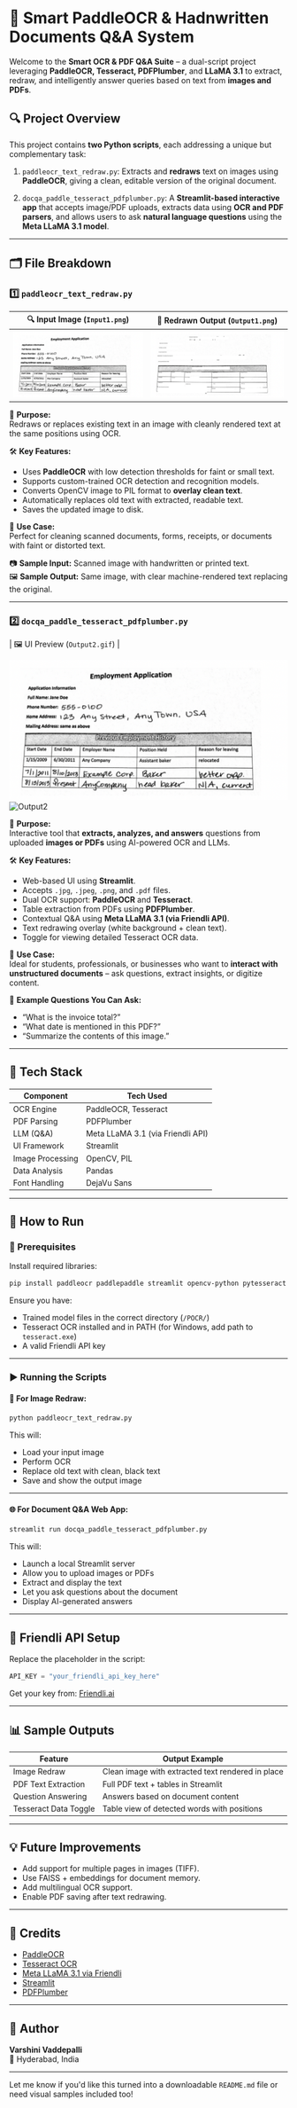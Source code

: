 # 🧠 Smart PaddleOCR & Hadnwritten Documents Q&A System

Welcome to the **Smart OCR & PDF Q&A Suite** – a dual-script project leveraging **PaddleOCR, Tesseract, PDFPlumber**, and **LLaMA 3.1** to extract, redraw, and intelligently answer queries based on text from **images and PDFs**.

## 🔍 Project Overview

This project contains **two Python scripts**, each addressing a unique but complementary task:

1. `paddleocr_text_redraw.py`: Extracts and **redraws** text on images using **PaddleOCR**, giving a clean, editable version of the original document.

2. `docqa_paddle_tesseract_pdfplumber.py`: A **Streamlit-based interactive app** that accepts image/PDF uploads, extracts data using **OCR and PDF parsers**, and allows users to ask **natural language questions** using the **Meta LLaMA 3.1 model**.

---

## 🗂️ File Breakdown

### 1️⃣ `paddleocr_text_redraw.py`

| 🔍 Input Image (`Input1.png`) | 🎨 Redrawn Output (`Output1.png`) |
|------------------------------|-----------------------------------|
| ![Input](/Input1.png)  | ![Output](/Output1.png)    |

📌 **Purpose:**  
Redraws or replaces existing text in an image with cleanly rendered text at the same positions using OCR.

🛠 **Key Features:**
- Uses **PaddleOCR** with low detection thresholds for faint or small text.
- Supports custom-trained OCR detection and recognition models.
- Converts OpenCV image to PIL format to **overlay clean text**.
- Automatically replaces old text with extracted, readable text.
- Saves the updated image to disk.

🧪 **Use Case:**  
Perfect for cleaning scanned documents, forms, receipts, or documents with faint or distorted text.

📷 **Sample Input:** Scanned image with handwritten or printed text.  
🖼 **Sample Output:** Same image, with clear machine-rendered text replacing the original.

---

### 2️⃣ `docqa_paddle_tesseract_pdfplumber.py`

| 🖼 UI Preview (`Output2.gif`) |

![Input](/Input1.png)
![Output2](/Output2.gif)

📌 **Purpose:**  
Interactive tool that **extracts, analyzes, and answers** questions from uploaded **images or PDFs** using AI-powered OCR and LLMs.

🛠 **Key Features:**
- Web-based UI using **Streamlit**.
- Accepts `.jpg`, `.jpeg`, `.png`, and `.pdf` files.
- Dual OCR support: **PaddleOCR** and **Tesseract**.
- Table extraction from PDFs using **PDFPlumber**.
- Contextual Q&A using **Meta LLaMA 3.1 (via Friendli API)**.
- Text redrawing overlay (white background + clean text).
- Toggle for viewing detailed Tesseract OCR data.

🧪 **Use Case:**  
Ideal for students, professionals, or businesses who want to **interact with unstructured documents** – ask questions, extract insights, or digitize content.

💬 **Example Questions You Can Ask:**
- “What is the invoice total?”
- “What date is mentioned in this PDF?”
- “Summarize the contents of this image.”

---

## 🧱 Tech Stack

| Component          | Tech Used                          |
|-------------------|------------------------------------|
| OCR Engine         | PaddleOCR, Tesseract               |
| PDF Parsing        | PDFPlumber                         |
| LLM (Q&A)          | Meta LLaMA 3.1 (via Friendli API)  |
| UI Framework       | Streamlit                          |
| Image Processing   | OpenCV, PIL                        |
| Data Analysis      | Pandas                             |
| Font Handling      | DejaVu Sans                        |

---

## 🚀 How to Run

### 📌 Prerequisites

Install required libraries:
```bash
pip install paddleocr paddlepaddle streamlit opencv-python pytesseract pdfplumber pandas Pillow requests
```

Ensure you have:
- Trained model files in the correct directory (`/POCR/`)
- Tesseract OCR installed and in PATH (for Windows, add path to `tesseract.exe`)
- A valid Friendli API key

---

### ▶️ Running the Scripts

#### 🔁 For Image Redraw:
```bash
python paddleocr_text_redraw.py
```

This will:
- Load your input image
- Perform OCR
- Replace old text with clean, black text
- Save and show the output image

---

#### 🌐 For Document Q&A Web App:
```bash
streamlit run docqa_paddle_tesseract_pdfplumber.py
```

This will:
- Launch a local Streamlit server
- Allow you to upload images or PDFs
- Extract and display the text
- Let you ask questions about the document
- Display AI-generated answers

---

## 🔐 Friendli API Setup

Replace the placeholder in the script:
```python
API_KEY = "your_friendli_api_key_here"
```

Get your key from: [Friendli.ai](https://www.friendli.ai/)

---

## 📊 Sample Outputs

| Feature               | Output Example                                     |
|-----------------------|----------------------------------------------------|
| Image Redraw          | Clean image with extracted text rendered in place |
| PDF Text Extraction   | Full PDF text + tables in Streamlit                |
| Question Answering    | Answers based on document content                  |
| Tesseract Data Toggle | Table view of detected words with positions        |

---

## 💡 Future Improvements

- Add support for multiple pages in images (TIFF).
- Use FAISS + embeddings for document memory.
- Add multilingual OCR support.
- Enable PDF saving after text redrawing.

---

## 🙌 Credits

- [PaddleOCR](https://github.com/PaddlePaddle/PaddleOCR)
- [Tesseract OCR](https://github.com/tesseract-ocr/tesseract)
- [Meta LLaMA 3.1 via Friendli](https://friendli.ai/)
- [Streamlit](https://streamlit.io/)
- [PDFPlumber](https://github.com/jsvine/pdfplumber)

---

## 🧠 Author

**Varshini Vaddepalli**    
📍 Hyderabad, India

---

Let me know if you'd like this turned into a downloadable `README.md` file or need visual samples included too!
